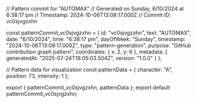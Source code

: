 // Pattern commit for "AUTOMAX"
// Generated on Sunday, 6/10/2024 at 6:38:17 pm
// Timestamp: 2024-10-06T13:08:17.000Z
// Commit ID: vc0sjvgzxhn

const patternCommit_vc0sjvgzxhn = {
  id: "vc0sjvgzxhn",
  text: "AUTOMAX",
  date: "6/10/2024",
  time: "6:38:17 pm",
  dayOfWeek: "Sunday",
  timestamp: "2024-10-06T13:08:17.000Z",
  type: "pattern-generation",
  purpose: "GitHub contribution graph pattern",
  coordinates: {
    x: 2,
    y: 6
  },
  metadata: {
    generatedAt: "2025-07-24T18:05:03.504Z",
    version: "1.0.0"
  }
};

// Pattern data for visualization
const patternData = {
  character: "A",
  position: 73,
  intensity: 1
};

export { patternCommit_vc0sjvgzxhn, patternData };
export default patternCommit_vc0sjvgzxhn;
